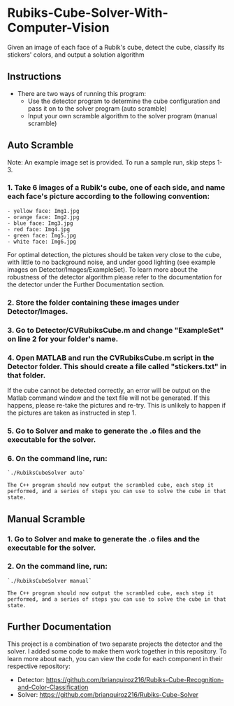# Rubiks-Cube-Solver-With-Computer-Vision
Given an image of each face of a Rubik's cube, detect the cube, classify its stickers' colors, and output a solution algorithm

## Instructions
- There are two ways of running this program:
    - Use the detector program to determine the cube configuration and pass it on to the solver program (auto scramble)
    - Input your own scramble algorithm to the solver program (manual scramble)

## Auto Scramble
Note: An example image set is provided. To run a sample run, skip steps 1-3.

### 1. Take 6 images of a Rubik's cube, one of each side, and name each face's picture according to the following convention:
    - yellow face: Img1.jpg
    - orange face: Img2.jpg
    - blue face: Img3.jpg
    - red face: Img4.jpg
    - green face: Img5.jpg
    - white face: Img6.jpg  
  For optimal detection, the pictures should be taken very close to the cube, with little to no background noise, and under good lighting (see example images on Detector/Images/ExampleSet). To learn more about the robustness of the detector algorithm please refer to the documentation for the detector under the Further Documentation section.

### 2. Store the folder containing these images under Detector/Images.

### 3. Go to Detector/CVRubiksCube.m and change "ExampleSet" on line 2 for your folder's name.

### 4. Open MATLAB and run the CVRubiksCube.m script in the Detector folder. This should create a file called "stickers.txt" in that folder.  
  If the cube cannot be detected correctly, an error will be output on the Matlab command window and the text file will not be generated. If this happens, please re-take the pictures and re-try. This is unlikely to happen if the pictures are taken as instructed in step 1.

### 5. Go to Solver and make to generate the .o files and the executable for the solver.

### 6. On the command line, run:
    `./RubiksCubeSolver auto`
    
    The C++ program should now output the scrambled cube, each step it performed, and a series of steps you can use to solve the cube in that state.
 
## Manual Scramble
### 1. Go to Solver and make to generate the .o files and the executable for the solver.
### 2. On the command line, run:
    `./RubiksCubeSolver manual`
    
    The C++ program should now output the scrambled cube, each step it performed, and a series of steps you can use to solve the cube in that state.
    
## Further Documentation
This project is a combination of two separate projects the detector and the solver. I added some code to make them work together in this repository.
To learn more about each, you can view the code for each component in their respective repository:
- Detector: https://github.com/brianquiroz216/Rubiks-Cube-Recognition-and-Color-Classification
- Solver: https://github.com/brianquiroz216/Rubiks-Cube-Solver

